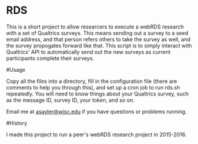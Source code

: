 # RDS

This is a short project to allow researcers to execute a webRDS research with a set of Qualtrics surveys. This means sending out a survey to a seed email address, and that person refers others to take the survey as well, and the survey propogates forward like that. This script is to simply interact with Qualtrics' API to automatically send out the new surveys as current participants complete their surveys. 

#Usage

Copy all the files into a directory, fill in the configuration file (there are comments to help you through this), and set up a cron job to run rds.sh repeatedly. You will need to know things about your Qualtrics survey, such as the message ID, survey ID, your token, and so on.

Email me at asayler@wisc.edu if you have questions or problems running.

#History

I made this project to run a peer's webRDS research project in 2015-2016. 

